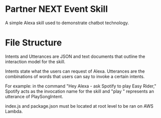 # Partner NEXT Event Skill
A simple Alexa skill used to demonstrate chatbot technology.

# File Structure
Intents and Utterances are JSON and text documents that outline the interaction model for the skill.

Intents state what the users can request of Alexa. Utterances are the combinations of words that users can say to invoke a certain intents. 

For example: in the command "Hey Alexa - ask Spotify to play Easy Rider," Spotify acts as the invocation name for the skill and "play <SongName>" represents an utterance of PlaySongIntent.

index.js and package.json must be located at root level to be ran on AWS Lambda.

